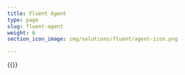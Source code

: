 ```yaml
---
title: Fluent Agent
type: page
slug: fluent-agent
weight: 6
section_icon_image: img/solutions/fluent/agent-icon.png

---
```



{{<list type="fluent-agent">}}